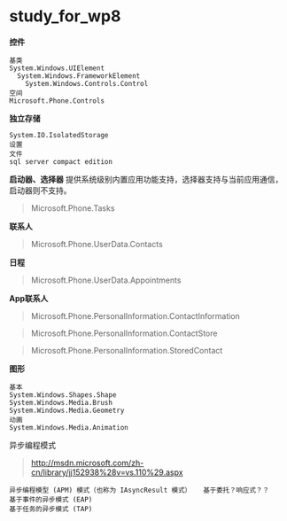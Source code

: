 study_for_wp8
=============
**控件**
```
基类
System.Windows.UIElement
  System.Windows.FrameworkElement
    System.Windows.Controls.Control
空间
Microsoft.Phone.Controls
```

**独立存储**
```
System.IO.IsolatedStorage
设置
文件
sql server compact edition
```

**启动器、选择器** 提供系统级别内置应用功能支持，选择器支持与当前应用通信，启动器则不支持。

> Microsoft.Phone.Tasks

**联系人**

> Microsoft.Phone.UserData.Contacts

**日程**

> Microsoft.Phone.UserData.Appointments

**App联系人**

> Microsoft.Phone.PersonalInformation.ContactInformation

> Microsoft.Phone.PersonalInformation.ContactStore

> Microsoft.Phone.PersonalInformation.StoredContact


**图形**
```
基本
System.Windows.Shapes.Shape
System.Windows.Media.Brush
System.Windows.Media.Geometry
动画
System.Windows.Media.Animation
```

异步编程模式

> http://msdn.microsoft.com/zh-cn/library/jj152938%28v=vs.110%29.aspx
```
异步编程模型 (APM) 模式（也称为 IAsyncResult 模式）   基于委托？响应式？？
基于事件的异步模式 (EAP) 
基于任务的异步模式 (TAP)
```
